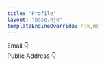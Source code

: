 ```yaml
---
title: "Profile"
layout: "base.njk"
templateEngineOverride: njk,md
---
```


<!-- 0. HTML -->
<dl>
    <dt>Email 👇</dt>
    <dd id="email"></dd>
    <dt>Public Address 👇</dt>
    <dd id="publicAddress"></dd>
</dl>

<!-- 1. Ensure the user’s info is displayed -->
<script>
// Assumes a user is already logged in
const displayUserInfo = async () => {
  let emailElement = document.getElementById('email');
  let publicAddressElement = document.getElementById('publicAddress');
  try {
    const { email, publicAddress } = await magic.user.getMetadata();
    emailElement.innerHTML = email;
    publicAddressElement.innerHTML = publicAddress;
    } catch {
      // Handle errors if required!
      emailElement.innerHTML = "DNE";
      publicAddressElement.innerHTML = "DNE";
      }
      }
      displayUserInfo();
</script>
